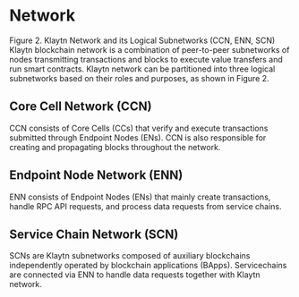 # Network
Figure 2. Klaytn Network and its Logical Subnetworks (CCN, ENN, SCN)
Klaytn blockchain network is a combination of peer-to-peer subnetworks of nodes transmitting transactions and blocks to execute value transfers and run smart contracts. Klaytn network can be partitioned into three logical subnetworks based on their roles and purposes, as shown in Figure 2.

## Core Cell Network (CCN)
CCN consists of Core Cells (CCs) that verify and execute transactions submitted through Endpoint Nodes (ENs). CCN is also responsible for creating and propagating blocks throughout the network.

## Endpoint Node Network (ENN)
ENN consists of Endpoint Nodes (ENs) that mainly create transactions, handle RPC API requests, and process data requests from service chains.

## Service Chain Network (SCN)
SCNs are Klaytn subnetworks composed of auxiliary blockchains independently operated by blockchain applications (BApps). Servicechains are connected via ENN to handle data requests together with Klaytn network.
